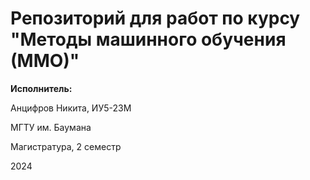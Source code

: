 # Репозиторий для работ по курсу "Методы машинного обучения (ММО)"

**Исполнитель:**

Анцифров Никита, ИУ5-23М

МГТУ им. Баумана

Магистратура, 2 семестр

2024
